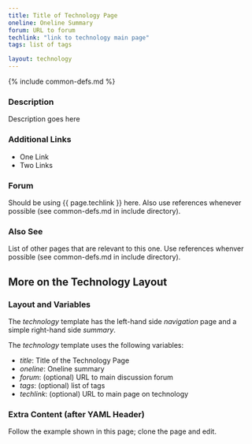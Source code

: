 ```yaml
---
title: Title of Technology Page
oneline: Oneline Summary
forum: URL to forum
techlink: "link to technology main page"
tags: list of tags

layout: technology
---
```

{% include common-defs.md %}

### Description
Description goes here

### Additional Links
* One Link
* Two Links

### Forum
Should be using {{ page.techlink }} here.
Also use references whenever possible (see common-defs.md in include directory).

### Also See
List of other pages that are relevant to this one.  Use references whenver possible (see common-defs.md in include directory).

<!-- Clone this page, remove after this comment -->
## More on the Technology Layout

### Layout and Variables
The *technology* template has the left-hand side *navigation* page and a simple right-hand side *summary*.

The *technology* template uses the following variables:

* _title_: Title of the Technology Page
* _oneline_: Oneline summary
* _forum_: (optional) URL to main discussion forum
* _tags_: (optional) list of tags
* _techlink_: (optional) URL to main page on technology


### Extra Content (after YAML Header)
Follow the example shown in this page; clone the page and edit.